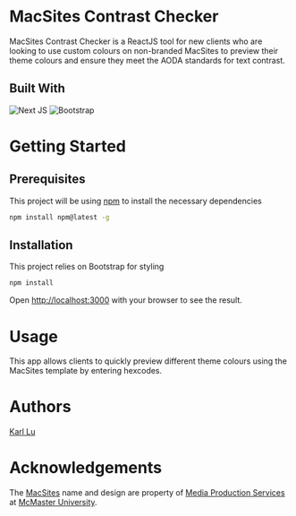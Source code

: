 # MacSites Contrast Checker

MacSites Contrast Checker is a ReactJS tool for new clients who are looking to use custom colours on non-branded MacSites to preview their theme colours and ensure they meet the AODA standards for text contrast.

## Built With

![Next JS](https://img.shields.io/badge/Next-black?style=for-the-badge&logo=next.js&logoColor=white)
![Bootstrap](https://img.shields.io/badge/bootstrap-%238511FA.svg?style=for-the-badge&logo=bootstrap&logoColor=white)

# Getting Started

## Prerequisites

This project will be using [npm](https://www.npmjs.com/) to install the necessary dependencies

```bash
npm install npm@latest -g
```
## Installation 

This project relies on Bootstrap for styling

```bash
npm install
```

Open [http://localhost:3000](http://localhost:3000) with your browser to see the result.

# Usage

This app allows clients to quickly preview different theme colours using the MacSites template by entering hexcodes.

# Authors

[Karl Lu](https://github.com/klukreativ)

# Acknowledgements

The [MacSites](https://macsites.mcmaster.ca) name and design are property of [Media Production Services](https://mps.mcmaster.ca) at [McMaster University](https://mcmaster.ca).
